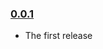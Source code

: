 ### [0.0.1](https://github.com/rajington/serverless-alexa-plugin/releases/tag/v0.0.1)

- The first release

